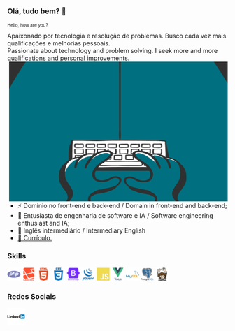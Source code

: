 ### Olá, tudo bem? 👋
<p style="font-size:10px;">
  Hello, how are you?
</p>
Apaixonado por tecnologia e resolução de problemas. Busco cada vez mais qualificações e melhorias pessoais.<br>
Passionate about technology and problem solving. I seek more and more qualifications and personal improvements.

<img align="right" alt="GIF" src="https://raw.githubusercontent.com/elciidsouza/elciidsouza/main/coding.gif" width="500" height="320" />

- ⚡ Domínio no front-end e back-end / Domain in front-end and back-end;
- 🤔 Entusiasta de engenharia de software e IA / Software engineering enthusiast and IA;
- 💬 Inglês intermediário / Intermediary English
- <a href="https://drive.google.com/file/d/1XwBaFIUWK5XZe71hqxeKTnBEv2EJWra4/view?usp=sharing" target="_blank">📝 Currículo.</a>

### Skills
<p float="left">
  <img src="https://raw.githubusercontent.com/devicons/devicon/master/icons/php/php-plain.svg" width="30" height="30">
  <img src="https://raw.githubusercontent.com/devicons/devicon/master/icons/laravel/laravel-plain-wordmark.svg" width="30" height="30">
  <img src="https://raw.githubusercontent.com/devicons/devicon/master/icons/html5/html5-plain-wordmark.svg" width="30" height="30">
  <img src="https://raw.githubusercontent.com/devicons/devicon/master/icons/css3/css3-plain-wordmark.svg" width="30" height="30">
  <img src="https://raw.githubusercontent.com/devicons/devicon/master/icons/bootstrap/bootstrap-plain-wordmark.svg" width="30" height="30">
  <img src="https://raw.githubusercontent.com/devicons/devicon/master/icons/jquery/jquery-plain-wordmark.svg" width="30" height="30">
  <img src="https://raw.githubusercontent.com/devicons/devicon/master/icons/javascript/javascript-plain.svg" width="30" height="30">
  <img src="https://raw.githubusercontent.com/devicons/devicon/master/icons/vuejs/vuejs-original-wordmark.svg" width="30" height="30">
  <img src="https://raw.githubusercontent.com/devicons/devicon/master/icons/mysql/mysql-original-wordmark.svg" width="30" height="30">
  <img src="https://raw.githubusercontent.com/devicons/devicon/master/icons/postgresql/postgresql-original-wordmark.svg" width="30" height="30">
  <img src="https://raw.githubusercontent.com/devicons/devicon/master/icons/composer/composer-original.svg" width="30" height="30">
</p>

### Redes Sociais
<p float="left">
  <a href="https://www.linkedin.com/in/elciidsouza/" target="_blank">
    <img src="https://raw.githubusercontent.com/devicons/devicon/master/icons/linkedin/linkedin-original-wordmark.svg" width="40" height="40">
  </a>
</p>


<!--
**elciidsouza/elciidsouza** is a ✨ _special_ ✨ repository because its `README.md` (this file) appears on your GitHub profile.
![alt text](http://url/to/img.png)

- 🔭 I’m currently working on ...
- 🌱 I’m currently learning ...
- 👯 I’m looking to collaborate on ...
- 🤔 I’m looking for help with ...
- 💬 Ask me about ...
- 📫 How to reach me: ...
- 😄 Pronouns: ...
- ⚡ Fun fact: ...
-->
